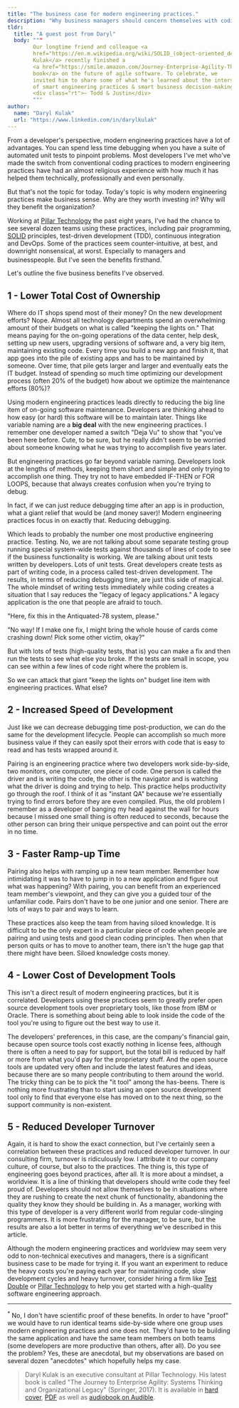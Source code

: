 ```yaml
---
title: "The business case for modern engineering practices."
description: "Why business managers should concern themselves with coding practices."
tldr:
  title: "A guest post from Daryl"
  body: """
        Our longtime friend and colleague <a
        href="https://en.m.wikipedia.org/wiki/SOLID_(object-oriented_design)">Daryl
        Kulak</a> recently finished a
        <a href="https://smile.amazon.com/Journey-Enterprise-Agility-Thinking-Organizational/dp/3319540866">great
        book</a> on the future of agile software. To celebrate, we
        invited him to share some of what he's learned about the intersection
        of smart engineering practices & smart business decision-making. Enjoy!
        <div class="rt">— Todd & Justin</div>
        """
author:
  name: "Daryl Kulak"
  url: "https://www.linkedin.com/in/darylkulak"
---
```


From a developer's perspective, modern engineering practices have a lot of
advantages. You can spend less time debugging when you have a suite of automated
unit tests to pinpoint problems. Most developers I've met who've made the switch
from conventional coding practices to modern engineering practices have had an
almost religious experience with how much it has helped them technically,
professionally and even personally.

But that's not the topic for today. Today's topic is why modern engineering
practices make business sense. Why are they worth investing in? Why will they
benefit the organization?

Working at [Pillar Technology](http://pillartechnology.com) the past eight
years, I've had the chance to see several dozen teams using these practices,
including pair programming,
[SOLID](https://en.m.wikipedia.org/wiki/SOLID_%28object-oriented_design%29)
principles, test-driven development (TDD), continuous integration and DevOps.
Some of the practices seem counter-intuitive, at best, and downright
nonsensical, at worst. Especially to managers and businesspeople. But I've seen
the benefits firsthand.<sup>&ast;</sup>

Let's outline the five business benefits I've observed.

## 1 - Lower Total Cost of Ownership

Where do IT shops spend most of their money?  On the new development efforts?
Nope. Almost all technology departments spend an overwhelming amount of their
budgets on what is called "keeping the lights on." That means paying for the
on-going operations of the data center, help desk, setting up new users,
upgrading versions of software and, a very big item, maintaining existing code.
Every time you build a new app and finish it, that app goes into the pile of
existing apps and has to be maintained by someone. Over time, that pile gets
larger and larger and eventually eats the IT budget. Instead of spending so much
time optimizing our development process (often 20% of the budget) how about we
optimize the maintenance efforts (80%)?

Using modern engineering practices leads directly to reducing the big line item
of on-going software maintenance. Developers are thinking ahead to how easy (or
hard) this software will be to maintain later. Things like variable naming are a
**big deal** with the new engineering practices. I remember one developer named a
switch "Deja Vu" to show that "you've been here before. Cute, to be sure, but he
really didn't seem to be worried about someone knowing what he was trying to
accomplish five years later.

But engineering practices go far beyond variable naming. Developers look at the
lengths of methods, keeping them short and simple and only trying to accomplish
one thing. They try not to have embedded IF-THEN or FOR LOOPS, because that
always creates confusion when you're trying to debug.

In fact, if we can just reduce debugging time after an app is in production,
what a giant relief that would be (and money saver)! Modern engineering
practices focus in on exactly that. Reducing debugging.

Which leads to probably the number one most productive engineering practice.
Testing. No, we are not talking about some separate testing group running
special system-wide tests against thousands of lines of code to see if the
business functionality is working. We are talking about unit tests written by
developers. Lots of unit tests. Great developers create tests as part of writing
code, in a process called test-driven development. The results, in terms of
reducing debugging time, are just this side of magical. The whole mindset of
writing tests immediately while coding creates a situation that I say reduces
the "legacy of legacy applications." A legacy application is the one that people
are afraid to touch.

"Here, fix this in the Antiquated-78 system, please."

"No way! If I make one fix, I might bring the whole house of cards come crashing
down!  Pick some other victim, okay?"

But with lots of tests (high-quality tests, that is) you can make a fix and then
run the tests to see what else you broke. If the tests are small in scope, you
can see within a few lines of code right where the problem is.

So we can attack that giant "keep the lights on" budget line item with
engineering practices. What else?

## 2 - Increased Speed of Development

Just like we can decrease debugging time post-production, we can do the same for
the development lifecycle. People can accomplish so much more business value if
they can easily spot their errors with code that is easy to read and has tests
wrapped around it.

Pairing is an engineering practice where two developers work side-by-side, two
monitors, one computer, one piece of code. One person is called the driver and
is writing the code, the other is the navigator and is watching what the driver
is doing and trying to help. This practice helps productivity go through the
roof. I think of it as "instant QA" because we're essentially trying to find
errors before they are even compiled. Plus, the old problem I remember as a
developer of banging my head against the wall for hours because I missed one
small thing is often reduced to seconds, because the other person can bring
their unique perspective and can point out the error in no time.

## 3 - Faster Ramp-up Time

Pairing also helps with ramping up a new team member. Remember how intimidating
it was to have to jump in to a new application and figure out what was
happening? With pairing, you can benefit from an experienced team member's
viewpoint, and they can give you a guided tour of the unfamiliar code. Pairs
don't have to be one junior and one senior. There are lots of ways to pair and
ways to learn.

These practices also keep the team from having siloed knowledge. It is difficult
to be the only expert in a particular piece of code when people are pairing and
using tests and good clean coding principles. Then when that person quits or has
to move to another team, there isn't the huge gap that there might have been.
Siloed knowledge costs money.

## 4 - Lower Cost of Development Tools

This isn't a direct result of modern engineering practices, but it is
correlated. Developers using these practices seem to greatly prefer open source
development tools over proprietary tools, like those from IBM or Oracle. There
is something about being able to look inside the code of the tool you're using
to figure out the best way to use it.

The developers' preferences, in this case, are the company's financial gain,
because open source tools cost exactly nothing in license fees, although there
is often a need to pay for support, but the total bill is reduced by half or
more from what you'd pay for the proprietary stuff. And the open source tools
are updated very often and include the latest features and ideas, because there
are so many people contributing to them around the world. The tricky thing can
be to pick the "it tool" among the has-beens. There is nothing more frustrating
than to start using an open source development tool only to find that everyone
else has moved on to the next thing, so the support community is non-existent.

## 5 - Reduced Developer Turnover

Again, it is hard to show the exact connection, but I've certainly seen a
correlation between these practices and reduced developer turnover. In our
consulting firm, turnover is ridiculously low. I attribute it to our company
culture, of course, but also to the practices. The thing is, this type of
engineering goes beyond practices, after all. It is more about a mindset, a
worldview. It is a line of thinking that developers should write code they feel
proud of. Developers should not allow themselves to be in situations where they
are rushing to create the next chunk of functionality, abandoning the quality
they know they should be building in. As a manager, working with this type of
developer is a very different world from regular code-slinging programmers. It
is more frustrating for the manager, to be sure, but the results are also a lot
better in terms of everything we've described in this article.

Although the modern engineering practices and worldview may seem very odd to
non-technical executives and managers, there is a significant business case to
be made for trying it. If you want an experiment to reduce the heavy costs
you're paying each year for maintaining code, slow development cycles and heavy
turnover, consider hiring a firm like [Test Double](//testdouble.com) or [Pillar
Technology](http://pillartechnology.com) to help you get started with a
high-quality software engineering approach.

* * *

<sup>&ast;</sup> No, I don't have scientific proof of these benefits. In order
to have "proof" we would have to run identical teams side-by-side where one
group uses modern engineering practices and one does not. They'd have to be
building the same application and have the same team members on both teams (some
developers are more productive than others, after all). Do you see the problem?
Yes, these are anecdotal, but my observations are based on several dozen
"anecdotes" which hopefully helps my case.

> Daryl Kulak is an executive consultant at Pillar Technology. His latest book is
> called "The Journey to Enterprise Agility: Systems Thinking and Organizational
> Legacy" (Springer, 2017). It is available in [hard
cover](https://smile.amazon.com/Journey-Enterprise-Agility-Thinking-Organizational/dp/3319540866),
> [PDF](http://www.springer.com/us/book/9783319540863#otherversion=9783319540870)
> as well as [audiobook on
> Audible](https://www.audible.com/pd/Business/The-Journey-to-Enterprise-Agility-Audiobook/B072WB7QG7).
